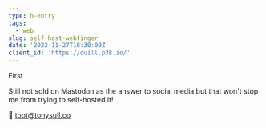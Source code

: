 ```yaml
---
type: h-entry
tags:
  - web
slug: self-host-webfinger
date: '2022-11-27T18:30:00Z'
client_id: 'https://quill.p3k.io/'
---
```

First

Still not sold on Mastodon as the answer to social media but that won't stop me from trying to self-hosted it!

🦣 toot@tonysull.co
